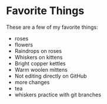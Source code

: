 # Favorite Things

These are a few of my favorite things:
- roses
- flowers
- Raindrops on roses
- Whiskers on kittens
- Bright copper kettles
- Warm woolen mittens
- Not editing directly on GitHub
- more changes
- tea
- whiskers
practice with git branches

